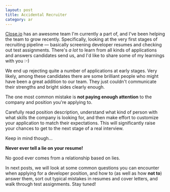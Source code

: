 ```yaml
---
layout: post
title: Accidental Recruiter
category: ar
---
```

[Close.io](http://close.io) has an awesome team I'm currently a part of, and I've been helping the team to grow recently. Specifically, looking at the very first stages of recruiting pipeline &mdash; basically screening developer resumes and checking out test assignments. There's *a lot* to learn from all kinds of applications and answers candidates send us, and I'd like to share some of my learnings with you :-)

We end up rejecting quite a number of applications at early stages. Very likely, among these candidates there are some brilliant people who might have been a great addition to our team. They just couldn't communicate their strengths and bright sides clearly enough.

The one most common mistake is **not paying enough attention** to the company and position you're applying to.

Carefully read position description, understand what kind of person with what skills the company is looking for, and then make effort to customize your application to match their expectations. This will significantly raise your chances to get to the next stage of a real interview.

Keep in mind though...

**Never ever tell a lie on your resume!**

No good ever comes from a relationship based on lies.

In next posts, we will look at some common questions you can encounter when applying for a developer position, and how to (as well as how **not to**) answer them, sort out typical mistakes in resumes and cover letters, and walk through test assignments. Stay tuned!
